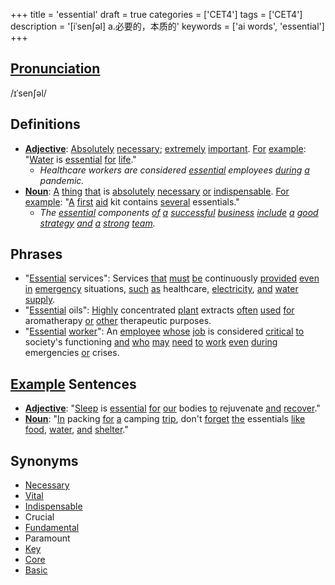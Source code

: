 +++
title = 'essential'
draft = true
categories = ['CET4']
tags = ['CET4']
description = '[iˈsen∫əl] a.必要的，本质的'
keywords = ['ai words', 'essential']
+++

## [Pronunciation](/en/post/pronunciation/)
/ɪˈsenʃəl/

## Definitions
- **[Adjective](/en/post/adjective/)**: [Absolutely](/en/post/absolutely/) [necessary](/en/post/necessary/); [extremely](/en/post/extremely/) [important](/en/post/important/). [For](/en/post/for/) [example](/en/post/example/): "[Water](/en/post/water/) is [essential](/en/post/essential/) [for](/en/post/for/) [life](/en/post/life/)."
  - _Healthcare workers are considered [essential](/en/post/essential/) employees [during](/en/post/during/) [a](/en/post/a/) pandemic._
- **[Noun](/en/post/noun/)**: [A](/en/post/a/) [thing](/en/post/thing/) [that](/en/post/that/) is [absolutely](/en/post/absolutely/) [necessary](/en/post/necessary/) [or](/en/post/or/) [indispensable](/en/post/indispensable/). [For](/en/post/for/) [example](/en/post/example/): "[A](/en/post/a/) [first](/en/post/first/) [aid](/en/post/aid/) kit contains [several](/en/post/several/) essentials."
  - _The [essential](/en/post/essential/) components [of](/en/post/of/) [a](/en/post/a/) [successful](/en/post/successful/) [business](/en/post/business/) [include](/en/post/include/) [a](/en/post/a/) [good](/en/post/good/) [strategy](/en/post/strategy/) [and](/en/post/and/) [a](/en/post/a/) [strong](/en/post/strong/) [team](/en/post/team/)._

## Phrases
- "[Essential](/en/post/essential/) services": Services [that](/en/post/that/) [must](/en/post/must/) [be](/en/post/be/) continuously [provided](/en/post/provided/) [even](/en/post/even/) [in](/en/post/in/) [emergency](/en/post/emergency/) situations, [such](/en/post/such/) [as](/en/post/as/) healthcare, [electricity](/en/post/electricity/), [and](/en/post/and/) [water](/en/post/water/) [supply](/en/post/supply/).
- "[Essential](/en/post/essential/) oils": [Highly](/en/post/highly/) concentrated [plant](/en/post/plant/) extracts [often](/en/post/often/) [used](/en/post/used/) [for](/en/post/for/) aromatherapy [or](/en/post/or/) [other](/en/post/other/) therapeutic purposes.
- "[Essential](/en/post/essential/) [worker](/en/post/worker/)": An [employee](/en/post/employee/) [whose](/en/post/whose/) [job](/en/post/job/) is considered [critical](/en/post/critical/) [to](/en/post/to/) society's functioning [and](/en/post/and/) [who](/en/post/who/) [may](/en/post/may/) [need](/en/post/need/) [to](/en/post/to/) [work](/en/post/work/) [even](/en/post/even/) [during](/en/post/during/) emergencies [or](/en/post/or/) crises.

## [Example](/en/post/example/) Sentences
- **[Adjective](/en/post/adjective/)**: "[Sleep](/en/post/sleep/) is [essential](/en/post/essential/) [for](/en/post/for/) [our](/en/post/our/) bodies [to](/en/post/to/) rejuvenate [and](/en/post/and/) [recover](/en/post/recover/)."
- **[Noun](/en/post/noun/)**: "[In](/en/post/in/) packing [for](/en/post/for/) [a](/en/post/a/) camping [trip](/en/post/trip/), don't [forget](/en/post/forget/) [the](/en/post/the/) essentials [like](/en/post/like/) [food](/en/post/food/), [water](/en/post/water/), [and](/en/post/and/) [shelter](/en/post/shelter/)."

## Synonyms
- [Necessary](/en/post/necessary/)
- [Vital](/en/post/vital/)
- [Indispensable](/en/post/indispensable/)
- Crucial
- [Fundamental](/en/post/fundamental/)
- Paramount
- [Key](/en/post/key/)
- [Core](/en/post/core/)
- [Basic](/en/post/basic/)
